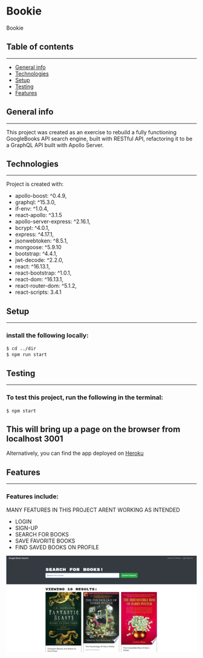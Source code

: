 # Bookie
Bookie

## Table of contents
--------------------
* [General info](#general-info)
* [Technologies](#technologies)
* [Setup](#setup)
* [Testing](#testing)
* [Features](#features)

## General info
--------------------
This project was created as an exercise to rebuild a fully functioning GoogleBooks API search engine, built with RESTful API, refactoring it to be a GraphQL API built with Apollo Server. 
	
## Technologies
--------------------
Project is created with:
*   apollo-boost: ^0.4.9,
*   graphql: ^15.3.0,
*   if-env: ^1.0.4,
*   react-apollo: ^3.1.5
*   apollo-server-express: ^2.16.1,
*   bcrypt: ^4.0.1,
*   express: ^4.17.1,
*   jsonwebtoken: ^8.5.1,
*   mongoose: ^5.9.10
*   bootstrap: ^4.4.1,
*   jwt-decode: ^2.2.0,
*   react: ^16.13.1,
*   react-bootstrap: ^1.0.1,
*   react-dom: ^16.13.1,
*   react-router-dom: ^5.1.2,
*   react-scripts: 3.4.1
	
## Setup
--------------------
### install the following locally:
```
$ cd ../dir
$ npm run start
```

## Testing
--------------------
### To test this project, run the following in the terminal:
```
$ npm start
```
This will bring up a page on the browser from localhost 3001
--------------------
Alternatively, you can find the app deployed on [Heroku](https://radiant-coast-73833.herokuapp.com/)

## Features
--------------------
### Features include:
MANY FEATURES IN THIS PROJECT ARENT WORKING AS INTENDED
*   LOGIN
*   SIGN-UP
*   SEARCH FOR BOOKS
*   SAVE FAVORITE BOOKS
*   FIND SAVED BOOKS ON PROFILE

![Image of deployed site](/bookie.png)
